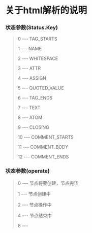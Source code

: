 关于html解析的说明
==================

### 状态参数(Status.Key)

> 0 --- TAG_STARTS
>
> 1 --- NAME
>
> 2 --- WHITESPACE
>
> 3 --- ATTR
>
> 4 --- ASSIGN
>
> 5 --- QUOTED_VALUE
>
> 6 --- TAG_ENDS
>
> 7 --- TEXT
>
> 8 --- ATOM
>
> 9 --- CLOSING
>
> 10 --- COMMENT_STARTS
>
> 11 --- COMMENT_BODY
>
> 12 --- COMMENT_ENDS
>


### 状态参数(operate)
> 0 --- 节点将要创建，节点完毕
>
> 1 --- 节点创建中
>
> 2 --- 节点操作中
>
> 4 --- 节点结束中
>
> 8 --- 
>